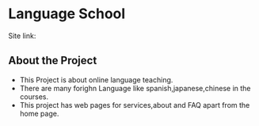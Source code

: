 # Language School

Site link:

## About the Project

 - This Project is about online language teaching.
 - There are many forighn Language like spanish,japanese,chinese in the courses.
 - This project has web pages for services,about and FAQ apart from the home page. 